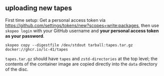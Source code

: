 ## uploading new tapes

First time setup: Get a personal access token via https://github.com/settings/tokens/new?scopes=write:packages, then use `skopeo login` with your GitHub username and **your personal access token as your password**.

```
skopeo copy --digestfile /dev/stdout tarball:tapes.tar.gz docker://ghcr.io/lc-41/tapes
```

`tapes.tar.gz` should have `tapes` and `zstd-directories` at the top level; the contents of the container image are copied directly into the `data` directory of the disc.
